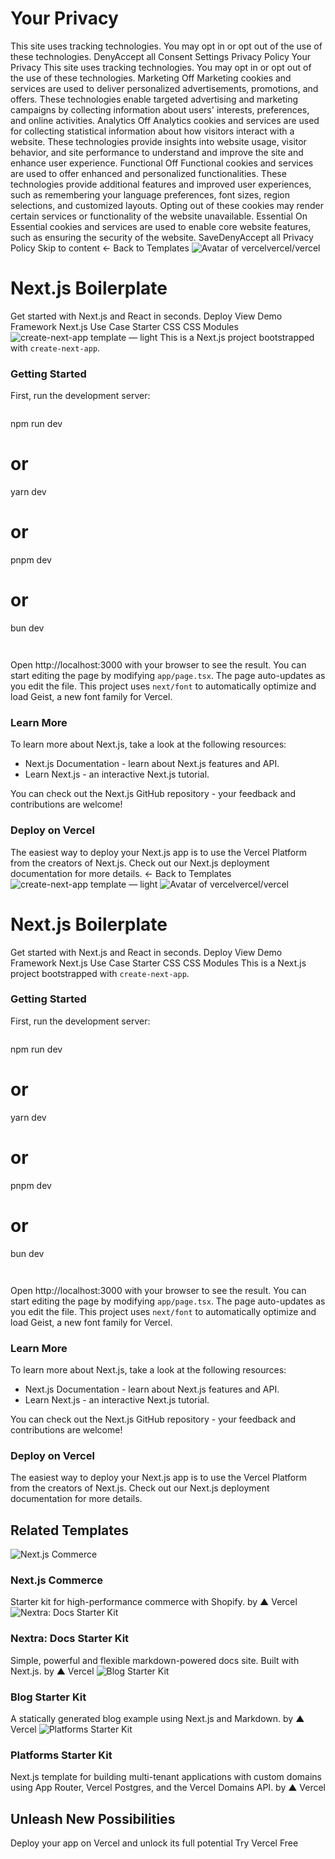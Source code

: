 # Your Privacy
This site uses tracking technologies. You may opt in or opt out of the use of these technologies.
DenyAccept all
Consent Settings
Privacy Policy
Your Privacy
This site uses tracking technologies. You may opt in or opt out of the use of these technologies.
Marketing
Off
Marketing cookies and services are used to deliver personalized advertisements, promotions, and offers. These technologies enable targeted advertising and marketing campaigns by collecting information about users' interests, preferences, and online activities. 
Analytics
Off
Analytics cookies and services are used for collecting statistical information about how visitors interact with a website. These technologies provide insights into website usage, visitor behavior, and site performance to understand and improve the site and enhance user experience.
Functional
Off
Functional cookies and services are used to offer enhanced and personalized functionalities. These technologies provide additional features and improved user experiences, such as remembering your language preferences, font sizes, region selections, and customized layouts. Opting out of these cookies may render certain services or functionality of the website unavailable.
Essential
On
Essential cookies and services are used to enable core website features, such as ensuring the security of the website. 
SaveDenyAccept all
Privacy Policy
Skip to content
← Back to Templates
![Avatar of vercel](https://vercel.com/_next/image?url=https%3A%2F%2Fgithub.com%2Fvercel.png&w=48&q=75)vercel/vercel
# Next.js Boilerplate
Get started with Next.js and React in seconds.
Deploy
View Demo
Framework
Next.js
Use Case
Starter
CSS
CSS Modules
![create-next-app template — light](https://vercel.com/_next/image?url=https%3A%2F%2Fimages.ctfassets.net%2Fe5382hct74si%2F1aHobcZ8H6WY48u5CMXlOe%2F0f0efe6bd469985b692555fbcad1cc01%2Fnextjs-template.png&w=3840&q=75)
This is a Next.js project bootstrapped with `create-next-app`.
### Getting Started
First, run the development server:
```

```

npm run dev
# or
yarn dev
# or
pnpm dev
# or
bun dev

```


```

Open http://localhost:3000 with your browser to see the result.
You can start editing the page by modifying `app/page.tsx`. The page auto-updates as you edit the file.
This project uses `next/font` to automatically optimize and load Geist, a new font family for Vercel.
### Learn More
To learn more about Next.js, take a look at the following resources:
  * Next.js Documentation - learn about Next.js features and API.
  * Learn Next.js - an interactive Next.js tutorial.


You can check out the Next.js GitHub repository - your feedback and contributions are welcome!
### Deploy on Vercel
The easiest way to deploy your Next.js app is to use the Vercel Platform from the creators of Next.js.
Check out our Next.js deployment documentation for more details.
← Back to Templates
![create-next-app template — light](https://vercel.com/_next/image?url=https%3A%2F%2Fimages.ctfassets.net%2Fe5382hct74si%2F1aHobcZ8H6WY48u5CMXlOe%2F0f0efe6bd469985b692555fbcad1cc01%2Fnextjs-template.png&w=3840&q=75)
![Avatar of vercel](https://vercel.com/_next/image?url=https%3A%2F%2Fgithub.com%2Fvercel.png&w=48&q=75)vercel/vercel
# Next.js Boilerplate
Get started with Next.js and React in seconds.
Deploy
View Demo
Framework
Next.js
Use Case
Starter
CSS
CSS Modules
This is a Next.js project bootstrapped with `create-next-app`.
### Getting Started
First, run the development server:
```

```

npm run dev
# or
yarn dev
# or
pnpm dev
# or
bun dev

```


```

Open http://localhost:3000 with your browser to see the result.
You can start editing the page by modifying `app/page.tsx`. The page auto-updates as you edit the file.
This project uses `next/font` to automatically optimize and load Geist, a new font family for Vercel.
### Learn More
To learn more about Next.js, take a look at the following resources:
  * Next.js Documentation - learn about Next.js features and API.
  * Learn Next.js - an interactive Next.js tutorial.


You can check out the Next.js GitHub repository - your feedback and contributions are welcome!
### Deploy on Vercel
The easiest way to deploy your Next.js app is to use the Vercel Platform from the creators of Next.js.
Check out our Next.js deployment documentation for more details.
## Related Templates
![Next.js Commerce](https://vercel.com/_next/image?url=https%3A%2F%2Fimages.ctfassets.net%2Fe5382hct74si%2F1RzhtOHEvW7xyn9qAsdr5E%2F85331c32482b7d022585c39ddb3ae9f2%2FCleanShot_2023-07-24_at_21.37.15_2x.png&w=3840&q=75)
### Next.js Commerce
Starter kit for high-performance commerce with Shopify.
by ▲ Vercel
![Nextra: Docs Starter Kit](https://vercel.com/_next/image?url=https%3A%2F%2Fimages.ctfassets.net%2Fe5382hct74si%2F5RZetTd7rd1mQtoZt2fajA%2F747eabb89b6378ecfc0ef433f5e47a01%2FCleanShot_2022-12-02_at_12.07.44.png&w=3840&q=75)
### Nextra: Docs Starter Kit
Simple, powerful and flexible markdown-powered docs site. Built with Next.js.
by ▲ Vercel
![Blog Starter Kit](https://vercel.com/_next/image?url=https%3A%2F%2Fimages.ctfassets.net%2Fe5382hct74si%2F9HIawEMUBUpmhHTcnFscc%2F4d16c261512ad87d6cc5fefb32510381%2FCleanShot_2022-03-09_at_19.30.51.png&w=3840&q=75)
### Blog Starter Kit
A statically generated blog example using Next.js and Markdown.
by ▲ Vercel
![Platforms Starter Kit](https://vercel.com/_next/image?url=https%3A%2F%2Fimages.ctfassets.net%2Fe5382hct74si%2F40JwjdHlPr0Z575MPYbxUA%2Fd8fd5ff05155a247deff6010774377d3%2FVercel_Platforms.png&w=3840&q=75)
### Platforms Starter Kit
Next.js template for building multi-tenant applications with custom domains using App Router, Vercel Postgres, and the Vercel Domains API.
by ▲ Vercel
## Unleash New Possibilities
Deploy your app on Vercel and unlock its full potential
Try Vercel Free
